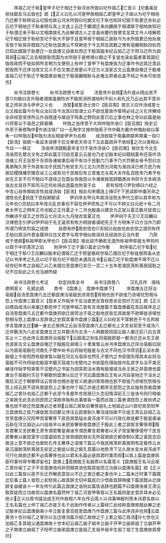 <!-- { "loadSidebar": true } -->
　　序祖乙圮于耿亶甲子圮于相迁于耿河水所毁曰圮作祖乙亡音义【圮备美反徐扶鄙反马云毁也】疏【正义曰孔以河亶甲居相祖乙即亶甲之子故以为圮于相地乃迁都于耿释诂云圮毁也故云河水所毁曰圮据文圮于耿也知非圮毁于耿更迁余处必云圮于相地迁于耿者明与其上文连上云迁于嚻谓迁来向嚻居于相谓居于相地故知圮于耿谓迁来于耿以文相类故孔为此解谓古人之言虽尚要约皆使言足其文令人晓解若圮于相迁居于耿经言圮于耿大不辞乎且亶甲居于相祖乙居耿今为水所毁更迁他处故言毁于耿耳非既毁乃迁耿也盘庚云不常厥邑于今五邦及其数之惟有亳嚻相耿四处而已知此既毁于耿更迁一处盘庚又自彼处而迁于殷耳殷本纪云祖乙迁于邢马迁所为説耳郑云祖乙又去相居耿而国为水所毁于是修徳以御之不复徙也录此篇者善其国圮毁改政而不徙如郑所言稍为文便但上有仲丁亶甲下有盘庚皆为迁事作书述其迁意此若毁而不迁序当改文见义不应文类迁居更以不迁为义汲冡古文云盘庚自奄迁于殷者盖祖乙圮于耿迁于奄盘庚自奄迁于殷亳嚻相耿与此奄五邦者此盖不经之书未可依信也】



　　尚书注疏卷七
　　尚书注疏卷七考证
　　汤誓序升自陑汤升道从陑出其不意○刘敞曰言升陑者谓桀虽据险亦不能拒汤所谓地利不如人和孔氏乃云出其不意孙吴之师非汤与伊尹之义也
　　汤誓戒誓汤士庶○【臣召南】按文义应作汤戒誓士众又按此篇今尔有众汝曰及今汝其曰皆谓士众不欲伐夏故作誓明必往之义孔传解经全非经意至序所云升自陑遂与桀战于鸣条之野则此誓已后之事也林之竒曰此篇是始兴师誓众于亳邑之辞甚确
　　仲虺之诰序至于大坰仲虺作诰○【臣召南】按史记作至于泰卷陶中作诰注徐广曰一无陶字又按仲虺荀子作中蘬大戴作仲傀赵岐曰莱朱一曰仲虺左仲虺为汤左相是伊尹为右相
　　成汤放桀于南巢疏桀奔南巢一段○【臣浩】按疏一条监本误移于后文奉若天命注下又此篇疏并不依经之次以类相从今竝一一移正
　　汤诰序汤既黜夏命复归于亳作汤诰○【臣召南】按伏生今文无汤诰而孔壁古文有之即此篇王归自克夏云云是也乃史记殷本纪曰既绌夏命还亳作汤诰维三月王自至于东郊告诸侯羣后毋不有功于民勤力乃事予乃大罚殛女毋予怨曰古禹臯陶久劳于外其有功乎民民乃有安东为江北为济西为河南为淮四渎已修万民乃有居后稷降播农殖百谷三公咸有功于民故后有立昔蚩尤与其大夫作乱百姓帝乃弗予有状先王言不可不勉曰不道毋之在国女毋我怨以令诸侯按其辞酷类尚书但今文本阙汤诰古文具存不知司马迁何处得此逸篇也附录于此
　　若有恒性○罗钦顺曰六经之中言心自帝舜始言性自成汤始【臣浩】按此句宋儒连上降于下民读即中庸天命之谓性也孔则连下克绥厥猷读
　　伊训序太甲元年疏汤没而太甲代立即以其年称为元年也○苏轼曰本年改元乱世事也不容在伊尹而有之不可以不辨又曰元祀十有二月者太甲立之明年正月也殷之正月夏之十二月也殷虽以建丑为正犹以夏正数月犹周公作豳诗于成王之世而云七月流火九月授衣皆夏正也
　　伊尹祠于先王○王应麟曰汉律厯志引伊训伊尹祠于先王诞资有牧方明説者谓祀先王于方明朱子曰方当作乃即所谓乃明言烈祖之成徳
　　自周有终周忠信也○苏轼曰自由也由忠信之道则有终王柏曰周当作君金履祥曰古文君字与周字相似故误呉氏经説亦云当作君
　　乃陈戒于徳疏称祖甲即太甲也○【臣召南】按此説不确若无逸所称祖甲即是太甲则何以叙于中宗髙宗之后
　　附序仲丁迁于嚣○嚣史记作隞
　　附序祖乙圮于耿圮于相迁于耿○王应麟曰殷本纪谓祖乙迁于邢皇极经世祖乙践位圮于耿徙居邢盖从史记以书序考之孔氏以圮于耿为圮于相恐未通苏氏书云祖乙圮于耿盘庚不得不迁以经世纪年考之自祖乙以乙未践位至盘庚巳亥巳一百二十五年若谓民荡析离居因耿之圮不应如此之久也当阙所疑







　　尚书注疏卷七考证
　　钦定四库全书
　　尚书注疏卷八
　　汉孔氏传　唐陆徳明音义　孔颖达疏
　　商书　【盘庚上　盘庚中盘庚下】
　　序盘庚五迁将治亳殷自汤至盘庚凡五迁都盘庚治亳殷民咨胥怨胥相也民不欲徙乃咨嗟忧愁相与怨上作盘庚三篇音义【盘本又作般歩千反治直吏反胥徐思余反怨纡万反】疏【正义曰商自成汤以来屡迁都邑仲丁河亶甲祖乙皆有言诰歴载于篇盘庚最在其后故序总之自汤至盘庚凡五迁都今盘庚将欲迁居而治于亳之殷地民皆恋其故居不欲移徙咨嗟忧愁相与怨上盘庚以言辞诰之史叙其事作盘庚三篇正义曰经言不常厥邑于今五邦故序言盘庚五迁嫌一身五迁故辨之云自汤至盘庚凡五迁都也上文言自契至于成汤八迁并数汤为八此言盘庚五迁又并数汤为五汤一人再数故班固云殷人屡迁前八后五其实止十二也此序云盘庚将治亳殷下云殷亳之别名则亳殷即是一都汤迁还从先王居也汲冡古文云盘庚自奄迁于殷殷在邺南三十里束晳云尚书序盘庚五迁将治亳殷旧説以为居亳亳殷在河南孔子壁中尚书云将始宅殷是与古文不同也汉书项羽云洹水南殷墟上今安阳西有殷束晳以殷在河北与亳异也然孔子壁内之书安国先得其本此将治亳殷不可作将始宅殷亳字磨灭容或为宅壁内之书安国先得始皆作乱其字与治不类无縁误作始字知束晳不见壁内之书妄为説耳若洹水南有殷墟或当余王居之非盘庚也盘庚治于亳殷纣灭在于朝歌则盘庚以后迁于河北葢盘庚后王有从河自亳地迁于洹水之南后又迁于朝歌释诂云胥皆也相亦是皆义故通训胥爲相也民不欲徙乃咨嗟忧愁相与怨上经云民不适有居是怨上之事也仲丁祖乙亦是迁都序无民怨之言此独有怨者盘庚祖乙之曾孙也祖乙迁都于此至今多歴年世民居已久恋旧情深前王三徙诰令则行晓喻之易故无此言此则民怨之深故序独有此事彼各一篇而此独三篇者谓民怨上故劝诱之难也民不欲迁而盘庚必迁者郑云祖乙居耿后奢侈逾礼土地廹近山川尝圯焉至阳甲立盘庚爲之臣乃谋徙居汤旧都又序注云民居耿久奢淫成俗故不乐徙王肃云自祖乙五世至盘庚元兄阳甲宫室奢侈下民邑居垫隘水泉泻卤不可以行政化故徙都于殷皇甫谧云耿在河北廹近山川自祖辛以来民皆奢侈故盘庚迁于殷此三者之説皆言奢侈郑既言君奢又言民奢王肃专谓君奢皇甫谧专谓民奢言君奢者以天子宫室奢侈侵夺下民言民奢者以豪民室宇过度逼廹贫乏皆爲细民弱劣无所容居欲迁都改制以寛之富民恋旧故违上意不欲迁也案检孔传无奢侈之语惟下篇云今我民用荡析离居罔有定极传云水泉沉溺故荡析离居无安定之极徙以爲之极孔意葢以地势洿下又久居水变水泉泻卤不可行化故欲迁都不必爲奢侈也此以君名名篇必是爲君时事而郑以爲上篇是盘庚爲臣时事何得专輙谬妄也】盘庚上盘庚殷王名殷质以名篇音义【盘庚殷王名马云祖乙曾孙祖丁之子不言盘庚诰何非但録其诰也取其徙而立功故以盘庚名篇】疏【正义曰此三篇皆以民不乐迁开解民意告以不迁之害迁都之善也中上二篇未迁时事下篇既迁后事上篇人皆怨上初唘民心故其辞尤切中篇民已少悟故其辞稍缓下篇民既从迁故辞复益缓哀十一年左传引此篇云盘庚之诰则此篇皆诰辞也题篇不曰盘庚诰者王肃云取其徙而立功故但以盘庚名篇然仲丁祖乙河亶甲等皆以王名篇则是史意异耳未必见他义正义曰周书諡法成王时作故桓六年左传云周人以讳事神殷时质未讳君名故以王名名篇也上仲丁祖乙亦是王名于此始作传者以上篇经亡此经称盘庚故就此解之史记殷本纪云盘庚崩弟小辛立殷复衰百姓思盘庚乃作盘庚三篇与此序违非也郑云盘庚汤十世孙祖乙之曾孙以五迁继汤篇次祖乙故继之于上累之祖乙爲汤孙七世也又加祖乙复其祖父通盘庚故十世本纪云祖乙崩子祖辛立崩子开甲立崩弟祖丁立崩开甲之子南庚立崩祖丁子阳甲立崩弟盘庚立是祖乙生祖辛祖辛生祖丁祖丁生盘庚故爲曾孙】
